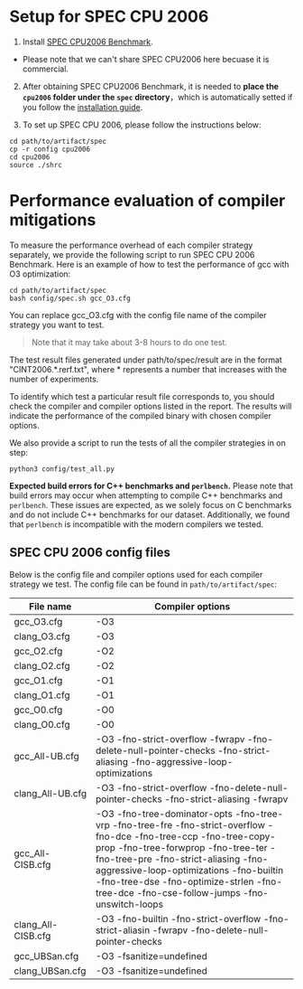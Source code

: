 # Setup for SPEC CPU 2006 
1. Install [SPEC CPU2006 Benchmark](https://www.spec.org/cpu2006/).
- Please note that we can't share SPEC CPU2006 here becuase it is commercial.

2. After obtaining SPEC CPU2006 Benchmark, it is needed to 
**place the `cpu2006` folder under the `spec` directory**，which is automatically 
setted if you follow the [installation guide](../README.md#aritifact-setup).

3. To set up SPEC CPU 2006, please follow the instructions below:
```
cd path/to/artifact/spec
cp -r config cpu2006
cd cpu2006
source ./shrc
```

# Performance evaluation of compiler mitigations
To measure the performance overhead of each compiler strategy separately, we 
provide the following script to run SPEC CPU 2006 Benchmark. Here is an example 
of how to test the performance of gcc with O3 optimization:
```
cd path/to/artifact/spec
bash config/spec.sh gcc_O3.cfg
```
You can replace gcc_O3.cfg with the config file name of the compiler strategy 
you want to test.

> Note that it may take about 3-8 hours to do one test. 

The test result files generated under path/to/spec/result are in the format
"CINT2006.*.rerf.txt", where * represents a number that increases with the number 
of experiments.

To identify which test a particular result file corresponds to, you should check 
the compiler and compiler options listed in the report. The results will indicate 
the performance of the compiled binary with chosen compiler options.

We also provide a script to run the tests of all the compiler strategies in on step:
```
python3 config/test_all.py
```

**Expected build errors for C++ benchmarks and `perlbench`.**
Please note that build errors may occur when attempting to compile C++ benchmarks 
and `perlbench`. These issues are expected, as we solely focus on C benchmarks 
and do not include C++ benchmarks for our dataset. Additionally, we found 
that `perlbench` is incompatible with the modern compilers we tested. 

## SPEC CPU 2006 config files
Below is the config file and compiler options used for each compiler strategy we test. 
The config file can be found in `path/to/artifact/spec`:

   | File name          | Compiler options                                             |
   | ------------------ | ------------------------------------------------------------ |
   | gcc_O3.cfg         | -O3                                                          |
   | clang_O3.cfg       | -O3                                                          |
   | gcc_O2.cfg         | -O2                                                          |
   | clang_O2.cfg       | -O2                                                          |
   | gcc_O1.cfg         | -O1                                                          |
   | clang_O1.cfg       | -O1                                                          |
   | gcc_O0.cfg         | -O0                                                          |
   | clang_O0.cfg       | -O0                                                          |
   | gcc_All-UB.cfg     | -O3 -fno-strict-overflow -fwrapv -fno-delete-null-pointer-checks -fno-strict-aliasing -fno-aggressive-loop-optimizations |
   | clang_All-UB.cfg   | -O3 -fno-strict-overflow  -fno-delete-null-pointer-checks   -fno-strict-aliasing -fwrapv |
   | gcc_All-CISB.cfg   | -O3 -fno-tree-dominator-opts -fno-tree-vrp -fno-tree-fre   -fno-strict-overflow -fno-dce -fno-tree-ccp -fno-tree-copy-prop   -fno-tree-forwprop -fno-tree-ter -fno-tree-pre  -fno-strict-aliasing -fno-aggressive-loop-optimizations  -fno-builtin   -fno-tree-dse -fno-optimize-strlen -fno-tree-dce -fno-cse-follow-jumps  -fno-unswitch-loops |
   | clang_All-CISB.cfg | -O3 -fno-builtin -fno-strict-overflow  -fno-strict-aliasin -fwrapv -fno-delete-null-pointer-checks |
   | gcc_UBSan.cfg      | -O3 -fsanitize=undefined                                     |
   | clang_UBSan.cfg    | -O3 -fsanitize=undefined                                     |

   